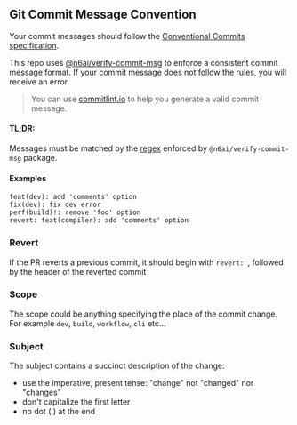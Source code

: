 ## Git Commit Message Convention

Your commit messages should follow the [Conventional Commits specification](https://www.conventionalcommits.org/).

This repo uses [@n6ai/verify-commit-msg](https://github.com/n6ai/verify-commit-msg) to enforce a consistent commit message format. If your commit message does not follow the rules, you will receive an error.

> You can use [commitlint.io](https://commitlint.io/) to help you generate a valid commit message.

#### TL;DR:

Messages must be matched by the [regex](https://github.com/n6ai/verify-commit-msg#commit-message) enforced by `@n6ai/verify-commit-msg` package.

#### Examples

```
feat(dev): add 'comments' option
fix(dev): fix dev error
perf(build)!: remove 'foo' option
revert: feat(compiler): add 'comments' option
```

### Revert

If the PR reverts a previous commit, it should begin with `revert: `, followed by the header of the reverted commit

### Scope

The scope could be anything specifying the place of the commit change. For example `dev`, `build`, `workflow`, `cli` etc...

### Subject

The subject contains a succinct description of the change:

- use the imperative, present tense: "change" not "changed" nor "changes"
- don't capitalize the first letter
- no dot (.) at the end
